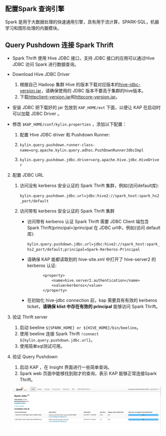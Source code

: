 ## 配置Spark 查询引擎

Spark 是用于大数据处理的快速通用引擎，具有用于流计算，SPARK-SQL，机器学习和图形处理的内置模块。
## Query Pushdown 连接 Spark Thrift
* Spark Thrift 使用 Hive JDBC 接口，支持 JDBC 接口的应用可以通过Hive JDBC 访问 Spark 进行数据查询。

* Download Hive JDBC Driver
  1. 根据自己 Hadoop 集群 Hive 的版本下载对应版本的[hive-jdbc-version.jar](hive-jdbc.jarhttps://mvnrepository.com/artifact/org.apache.hive/hive-jdbc)，请确保使用的 JDBC 版本不要高于集群的hive版本。
  2. 下载[httpclient-version.jar](https://mvnrepository.com/artifact/org.apache.httpcomponents/httpclient)和[httpcore-version.jar](https://mvnrepository.com/artifact/org.apache.httpcomponents/httpcore)。

* 安装 JDBC
  把下载好的 jar 包放到 `KAP_HOME/ext` 下面，以便让 KAP 在启动时可以加载 JDBC Driver 。

* 修改 `$KAP_HOME/conf/kylin.properties` ，添加以下配置：

  1. 配置 Hive JDBC driver 和 Pushdown Runner:

  1. ```kylin.query.pushdown.runner-class-name=org.apache.kylin.query.adhoc.PushDownRunnerJdbcImpl```

  2. ```kylin.query.pushdown.jdbc.driver=org.apache.hive.jdbc.HiveDriver```


2.   配置 JDBC URL

     1. 访问没有 kerberos 安全认证的 Spark Thrift 集群，例如(访问default库):

        ```kylin.query.pushdown.jdbc.url=jdbc:hive2://spark_host:spark_hs2_port/default```

     2. 访问带有 kerberos 安全认证的 Spark Thrift 集群
        + 访问带有 kerberos 认证 Spark Thrift 需要 JDBC Client 端包含 Spark Thrift(principal=<Spark-Kerberos-Principal>)principal 在 JDBC url中，例如(访问 default 库):

           ```kylin.query.pushdown.jdbc.url=jdbc:hive2://spark_host:spark_hs2_port/default;principal=Spark-Kerberos-Principal```


        + 请确保 KAP 能都读取到的 hive-site.xml 中打开了 hive-server2 的 kerberos 认证:
            ```
                   <property>
                       <name>hive.server2.authentication</name>
                       <value>kerberos</value>
                   </property>
             ```
         + 在初始化 hive-jdbc connection 前，kap 需要具有有效的 kerberos ticket，**请确保 klist 中存在有效的 principal** 能够访问 Spark Thrift。
3.   验证 Thrift server
     1. 启动 beeline ```${SPARK_HOME} or ${HIVE_HOME}/bin/beeline```。
     2. 使用 beeline 连接 Spark Thrift ```!connect  ${kylin.query.pushdown.jdbc.url}```。
     3. 使用简单sql测试可用。
4. 验证 Query Pushdown
     1. 启动 KAP ，在 Insight 界面进行一些简单查询。
     2. Spark web 页面中能够找到刚才的查询，表示 KAP 能够正常连接Spark Thrift。

      ![](images/query_pushdown_spark.png)





